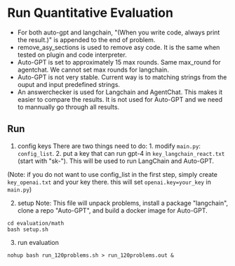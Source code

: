 # Run Quantitative Evaluation

- For both auto-gpt and langchain, "(When you write code, always print the result.)" is appended to the end of problem.
- remove_asy_sections is used to remove asy code. It is the same when tested on plugin and code interpreter.
- Auto-GPT is set to approximately 15 max rounds. Same max_round for agentchat. We cannot set max rounds for langchain.
- Auto-GPT is not very stable. Current way is to matching strings from the ouput and input predefined strings.
- An answerchecker is used for Langchain and AgentChat. This makes it easier to compare the results. It is not used for Auto-GPT and we need to mannually go through all results.


## Run

1. config keys
There are two things need to do: 1. modify `main.py`: `config_list`. 2. put a key that can run gpt-4 in `key_langchain_react.txt` (start with "sk-"). This will be used to run LangChain and Auto-GPT.

(Note: if you do not want to use config_list in the first step, simply create `key_openai.txt` and your key there. this will set `openai.key=your_key` in `main.py`)

2. setup
Note: This file will unpack problems, install a package "langchain", clone a repo "Auto-GPT", and build a docker image for Auto-GPT.
```
cd evaluation/math
bash setup.sh
```

3. run evaluation
```
nohup bash run_120problems.sh > run_120problems.out &
```



<!-- # Run Quantitative Evaluation

# Setup
1. Run `setup.sh` to install langchain, unpack problems, setup auto-gpt
```
cd evaluation/math
bash setup.sh
```
2. modify `main.py`: `config_list` is for agentchat, `api_key` is for langchain

## Run AgentChat and LangChain
The results will be in `./results` folder.
```
nohup python main.py > agent_chat_langchain.out &
```
Note: Need to check the beginning of `agent_chat_langchain.out` to confirm the version and the prompt for agentchat. Also check folder name in `results` to confirm the version.
The first version to run should be v2.0.2.

**TODO: Change flaml version to v2.0.0**. 
Then run this again (react will be run only if flaml version is "2.0.2"):
```
nohup python main.py > agent_chat_langchain.out &
```


## Run Auto-GPT
1. Put the api key in `Auto-GPT/.env` file.
3. start running auto-gpt
```
nohup python run_autogpt.py > auto_gpt.out &
```


## Compress results
```
tar -czvf results.tar.gz results
``` -->